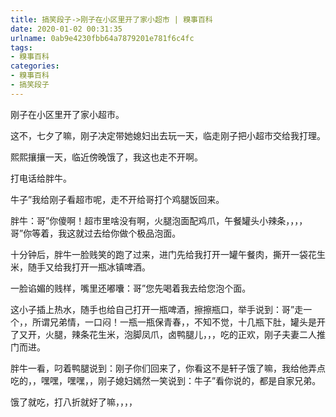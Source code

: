 ```yaml
---
title: 搞笑段子->刚子在小区里开了家小超市 | 糗事百科
date: 2020-01-02 00:31:35
urlname: 0ab9e4230fbb64a7879201e781f6c4fc
tags: 
- 糗事百科
categories:
- 糗事百科
- 搞笑段子
---
```

刚子在小区里开了家小超市。

这不，七夕了嘛，刚子决定带她媳妇出去玩一天，临走刚子把小超市交给我打理。

熙熙攘攘一天，临近傍晚饿了，我这也走不开啊。

打电话给胖牛。

牛子”我给刚子看超市呢，走不开给哥打个鸡腿饭回来。

胖牛：哥”你傻啊！超市里啥没有啊，火腿泡面配鸡爪，午餐罐头小辣条，，，，哥”你等着，我这就过去给你做个极品泡面。

十分钟后，胖牛一脸贱笑的跑了过来，进门先给我打开一罐午餐肉，撕开一袋花生米，随手又给我打开一瓶冰镇啤酒。

一脸谄媚的贱样，嘴里还嘟囔：哥”您先喝着我去给您泡个面。

这小子插上热水，随手也给自己打开一瓶啤酒，擦擦瓶口，举手说到：哥”走一个，，所谓兄弟情，一口闷！一瓶一瓶保青春，，不知不觉，十几瓶下肚，罐头是开了又开，火腿，辣条花生米，泡脚凤爪，卤鸭腿儿，，，吃的正欢，刚子夫妻二人推门而进。

胖牛一看，叼着鸭腿说到：刚子你们回来了，你看这不是轩子饿了嘛，我给他弄点吃的，，嘿嘿，嘿嘿，，刚子媳妇嫣然一笑说到：牛子”看你说的，都是自家兄弟。

饿了就吃，打八折就好了嘛，，，，


